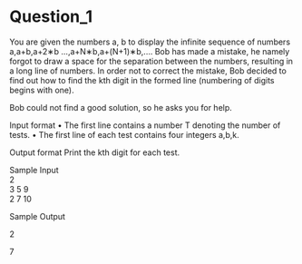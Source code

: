 # Question_1
You are given the numbers a, b to display the infinite sequence of numbers a,a+b,a+2∗b ...,a+N∗b,a+(N+1)∗b,.... Bob has made a mistake, he namely forgot to draw a space 
for the separation between the numbers, resulting in a long line of numbers. In order not to correct the mistake, Bob decided to find out how to find the kth digit in the formed line (numbering of 
digits begins with one).

Bob could not find a good solution, so he asks you for help.

Input format
• The first line contains a number T denoting the number of tests.
• The first line of each test contains four integers a,b,k.

Output format
Print the kth digit for each test.




Sample Input         
2                    
3 5 9                
2 7 10


 Sample Output
 
2

7

